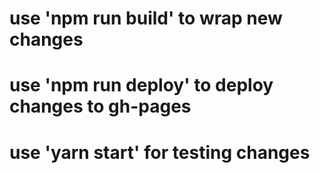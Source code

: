 # use 'npm run build' to wrap new changes
# use 'npm run deploy' to deploy changes to gh-pages
# use 'yarn start' for testing changes